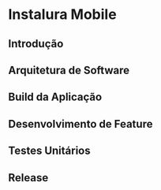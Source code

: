 # Instalura Mobile

## Introdução
## Arquitetura de Software
## Build da Aplicação 
## Desenvolvimento de Feature
## Testes Unitários
## Release
